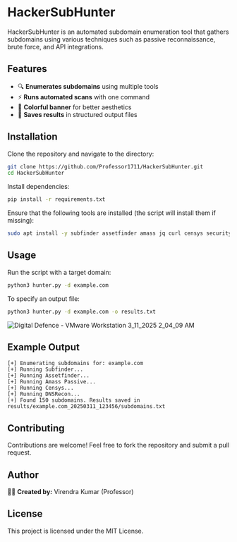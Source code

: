# HackerSubHunter

HackerSubHunter is an automated subdomain enumeration tool that gathers subdomains using various techniques such as passive reconnaissance, brute force, and API integrations.

## Features
- 🔍 **Enumerates subdomains** using multiple tools
- ⚡ **Runs automated scans** with one command
- 🎨 **Colorful banner** for better aesthetics
- 📄 **Saves results** in structured output files

## Installation

Clone the repository and navigate to the directory:
```bash
git clone https://github.com/Professor1711/HackerSubHunter.git
cd HackerSubHunter
```

Install dependencies:
```bash
pip install -r requirements.txt
```

Ensure that the following tools are installed (the script will install them if missing):
```bash
sudo apt install -y subfinder assetfinder amass jq curl censys securitytrails massdns gobuster knockpy dnsrecon
```

## Usage

Run the script with a target domain:
```bash
python3 hunter.py -d example.com
```

To specify an output file:
```bash
python3 hunter.py -d example.com -o results.txt
```
![Digital Defence - VMware Workstation 3_11_2025 2_04_09 AM](https://github.com/user-attachments/assets/b9f28a93-b162-4315-a48f-7e496c8ef324)

## Example Output
```
[+] Enumerating subdomains for: example.com
[+] Running Subfinder...
[+] Running Assetfinder...
[+] Running Amass Passive...
[+] Running Censys...
[+] Running DNSRecon...
[+] Found 150 subdomains. Results saved in results/example.com_20250311_123456/subdomains.txt
```

## Contributing
Contributions are welcome! Feel free to fork the repository and submit a pull request.

## Author
👨‍💻 **Created by:** Virendra Kumar (Professor)

## License
This project is licensed under the MIT License.
